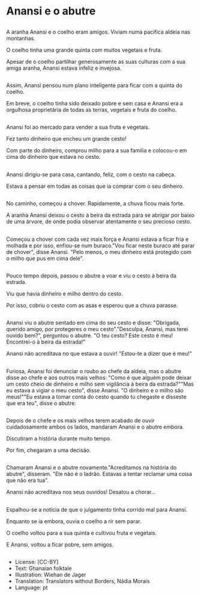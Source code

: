 # Anansi e o abutre

##
A aranha Anansi e o coelho eram amigos. Viviam numa pacífica aldeia nas montanhas.

O coelho tinha uma grande quinta com muitos vegetais e fruta.

Apesar de o coelho partilhar generosamente as suas culturas com a sua amiga aranha, Anansi estava infeliz e invejosa.

##
Assim, Anansi pensou num plano inteligente para ficar com a quinta do coelho.

Em breve, o coelho tinha sido deixado pobre e sem casa e Anansi era a orgulhosa proprietária de todas as terras, vegetais e fruta do coelho.

##
Anansi foi ao mercado para vender a sua fruta e vegetais.

Fez tanto dinheiro que encheu um grande cesto!

Com parte do dinheiro, comprou milho para a sua família e colocou-o em cima do dinheiro que estava no cesto.

##
Anansi dirigiu-se para casa, cantando, feliz, com o cesto na cabeça.

Estava a pensar em todas as coisas que ia comprar com o seu dinheiro.

##
No caminho, começou a chover. Rapidamente, a chuva ficou mais forte.

A aranha Anansi deixou o cesto à beira da estrada para se abrigar por baixo de uma árvore, de onde podia observar atentamente o seu precioso cesto.

##
Começou a chover com cada vez mais força e Anansi estava a ficar fria e molhada e por isso, enfiou-se num buraco."Vou ficar neste buraco até parar de chover", disse Anansi. "Pelo menos, o meu dinheiro está protegido com o milho que pus em cima dele".

##
Pouco tempo depois, passou o abutre a voar e viu o cesto à beira da estrada.

Viu que havia dinheiro e milho dentro do cesto.

Por isso, cobriu o cesto com as asas e esperou que a chuva parasse.

##
Anansi viu o abutre sentado em cima do seu cesto e disse: "Obrigada, querido amigo, por protegeres o meu cesto"."Desculpa, Anansi, mas terei ouvido bem?", perguntou o abutre. "O teu cesto? Este cesto é meu! Encontrei-o à beira da estrada!"

Anansi não acreditava no que estava a ouvir! "Estou-te a dizer que é meu!"

##
Furiosa, Anansi foi denunciar o roubo ao chefe da aldeia, mas o abutre disse ao chefe e aos outros mais velhos: "Como é que alguém pode deixar um cesto cheio de dinheiro e milho sem vigilância à beira da estrada?""Mas eu estava a vigiar o meu cesto", disse Anansi. "O dinheiro e o milho são meus!""Eu estava a tomar conta do cesto quando tu chegaste e disseste que era teu", disse o abutre.

##
Depois de o chefe e os mais velhos terem acabado de ouvir cuidadosamente ambos os lados, mandaram Anansi e o abutre embora.

Discutiram a história durante muito tempo.

Por fim, chegaram a uma decisão.

##
Chamaram Anansi e o abutre novamente."Acreditamos na história do abutre", disseram. "Ele não é o ladrão. Estavas a tentar reclamar uma coisa que não era tua".

Anansi não acreditava nos seus ouvidos! Desatou a chorar…

##
Espalhou-se a notícia de que o julgamento tinha corrido mal para Anansi.

Enquanto se ia embora, ouvia o coelho a rir sem parar.

O coelho voltou para a sua quinta e cultivou fruta e vegetais.

E Anansi, voltou a ficar pobre, sem amigos.

##
* License: [CC-BY]
* Text: Ghanaian folktale
* Illustration: Wiehan de Jager
* Translation: Translators without Borders, Nádia Morais
* Language: pt
